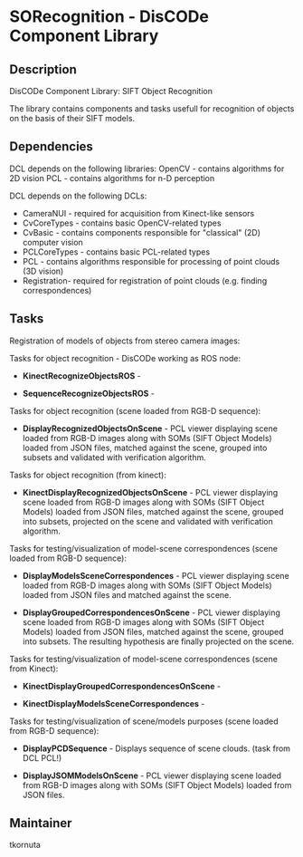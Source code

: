SORecognition - DisCODe Component Library
=========================================

Description
-----------

DisCODe Component Library: SIFT Object Recognition

The library contains components and tasks usefull for recognition of objects on the basis of their SIFT models.

Dependencies
------------

DCL depends on the following libraries:
OpenCV - contains algorithms for 2D vision
PCL - contains algorithms for n-D perception

DCL depends on the following DCLs:
- CameraNUI - required for acquisition from Kinect-like sensors
- CvCoreTypes - contains basic OpenCV-related types
- CvBasic - contains components responsible for "classical" (2D) computer vision
- PCLCoreTypes - contains basic PCL-related types
- PCL - contains algorithms responsible for processing of point clouds (3D vision)
- Registration- required for registration of point clouds (e.g. finding correspondences)

Tasks
------------
Registration of models of objects from stereo camera images:

Tasks for object recognition - DisCODe working as ROS node:

   * __KinectRecognizeObjectsROS__ -

   * __SequenceRecognizeObjectsROS__ -


Tasks for object recognition (scene loaded from RGB-D sequence):

   * __DisplayRecognizedObjectsOnScene__ - PCL viewer displaying scene loaded from RGB-D images along with SOMs (SIFT Object Models) loaded from JSON files, matched against the scene, grouped into subsets and validated with verification algorithm.

Tasks for object recognition (from kinect):

   * __KinectDisplayRecognizedObjectsOnScene__ - PCL viewer displaying scene loaded from RGB-D images along with SOMs (SIFT Object Models) loaded from JSON files, matched against the scene, grouped into subsets, projected on the scene and validated with verification algorithm.


Tasks for testing/visualization of model-scene correspondences (scene loaded from RGB-D sequence):

   * __DisplayModelsSceneCorrespondences__ - PCL viewer displaying scene loaded from RGB-D images along with SOMs (SIFT Object Models) loaded from JSON files and matched against the scene.

   * __DisplayGroupedCorrespondencesOnScene__ - PCL viewer displaying scene loaded from RGB-D images along with SOMs (SIFT Object Models) loaded from JSON files, matched against the scene, grouped into subsets. The resulting hypothesis are finally projected on the scene.


Tasks for testing/visualization of model-scene correspondences (scene from Kinect):

   * __KinectDisplayGroupedCorrespondencesOnScene__ -

   * __KinectDisplayModelsSceneCorrespondences__ -


Tasks for testing/visualization of scene/models purposes (scene loaded from RGB-D sequence):

   * __DisplayPCDSequence__ - Displays sequence of scene clouds. (task from DCL PCL!)

   * __DisplayJSOMModelsOnScene__ - PCL viewer displaying scene loaded from RGB-D images along with SOMs (SIFT Object Models) loaded from JSON files.


Maintainer
----------

tkornuta

